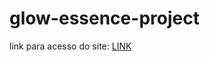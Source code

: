 # glow-essence-project
link para acesso do site: [LINK](https://josuekla.github.io/glow-essence-project/)
